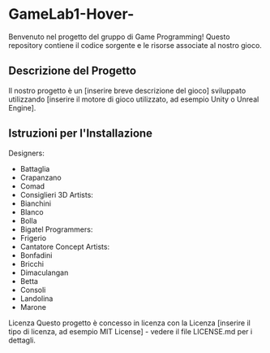 # GameLab1-Hover-

Benvenuto nel progetto del gruppo di Game Programming! Questo repository contiene il codice sorgente e le risorse associate al nostro gioco.

## Descrizione del Progetto

Il nostro progetto è un [inserire breve descrizione del gioco] sviluppato utilizzando [inserire il motore di gioco utilizzato, ad esempio Unity o Unreal Engine].

## Istruzioni per l'Installazione

Designers:
- Battaglia
- Crapanzano
- Comad
- Consiglieri
3D Artists:
- Bianchini
- Blanco
- Bolla
- Bigatel
Programmers:
- Frigerio
- Cantatore
Concept Artists:
- Bonfadini
- Bricchi
- Dimaculangan
- Betta
- Consoli
- Landolina
- Marone

Licenza
Questo progetto è concesso in licenza con la Licenza [inserire il tipo di licenza, ad esempio MIT License] - vedere il file LICENSE.md per i dettagli.
